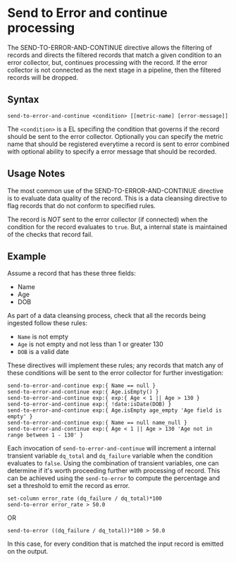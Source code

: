 # Send to Error and continue processing

The SEND-TO-ERROR-AND-CONTINUE directive allows the filtering of records and directs the filtered
records that match a given condition to an error collector, but, continues processing with the record.
If the error collector is not connected as the next stage in a pipeline, then the filtered records will be dropped.


## Syntax
```
send-to-error-and-continue <condition> [[metric-name] [error-message]]
```

The `<condition>` is a EL specifing the condition that governs if the record
should be sent to the error collector. Optionally you can specify the metric
name that should be registered everytime a record is sent to error combined
with optional ability to specify a error message that should be recorded.


## Usage Notes

The most common use of the SEND-TO-ERROR-AND-CONTINUE directive is to evaluate data quality of the record.
This is a data cleansing directive to flag records that do not conform to specified rules.

The record is *NOT* sent to the error collector (if connected) when the condition for the record
evaluates to `true`. But, a internal state is maintained of the checks that record fail. 

## Example

Assume a record that has these three fields:

* Name
* Age
* DOB

As part of a data cleansing process, check that all the records being ingested follow
these rules:

* `Name` is not empty
* `Age` is not empty and not less than 1 or greater 130
* `DOB` is a valid date

These directives will implement these rules; any records that match any of these
conditions will be sent to the error collector for further investigation:

```
send-to-error-and-continue exp:{ Name == null }
send-to-error-and-continue exp:{ Age.isEmpty() }
send-to-error-and-continue exp:{ exp:{ Age < 1 || Age > 130 }
send-to-error-and-continue exp:{ !date:isDate(DOB) }
send-to-error-and-continue exp:{ Age.isEmpty age_empty 'Age field is empty' }
send-to-error-and-continue exp:{ Name == null name_null }
send-to-error-and-continue exp:{ Age < 1 || Age > 130 'Age not in range between 1 - 130' }
```
Each invocation of `send-to-error-and-continue` will increment a internal transient variable `dq_total` and `dq_failure`  variable when the condition evaluates to `false`. Using the combination of transient variables, one can determine if it's worth proceeding further with processing of record. This can be achieved using the `send-to-error` to compute the percentage and set a threshold to emit the record as error.  

```
set-column error_rate (dq_failure / dq_total)*100
send-to-error error_rate > 50.0
```

OR 

```
send-to-error ((dq_failure / dq_total))*100 > 50.0
```

In this case, for every condition that is matched the input record is emitted on the output.
